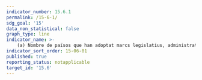 ```yaml
---
indicator_number: 15.6.1
permalink: /15-6-1/
sdg_goal: '15'
data_non_statistical: false
graph_type: line
indicator_name: >-
    (a) Nombre de països que han adoptat marcs legislatius, administratius i normatius per a assegurar una distribució justa i equitativa dels beneficis
indicator_sort_order: 15-06-01
published: true
reporting_status: notapplicable
target_id: '15.6'
---
```

